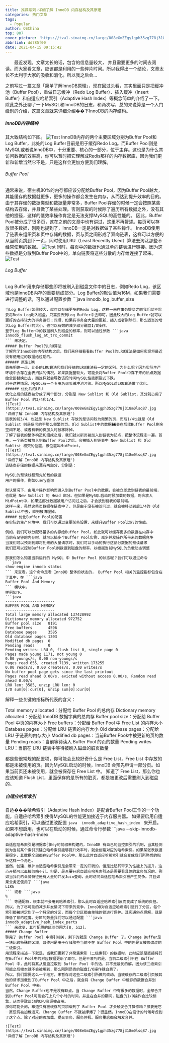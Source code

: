 ```yaml
---
title: 推荐系列-详细了解 InnoDB 内存结构及其原理
categories: 热门文章
tags:
  - Popular
author: OSChina
top: 807
cover_picture: 'https://tva1.sinaimg.cn/large/008eGmZEgy1gph35zg778j318m0lsq87.jpg'
abbrlink: dd785f00
date: 2021-04-15 09:15:42
---
```


&emsp;&emsp;最近发现，文章太长的话，包含的信息量较大， 并且需要更多的时间去阅读。而大家看文章，应该都是利用的一些碎片时间。所以我得出一个结论，文章太长不太利于大家的吸收和消化。所以我之后会...
<!-- more -->

                                                                                                                                                                                         
之前写过一篇文章「简单了解InnoDB原理」，现在回过头看，其实里面只是把缓冲池（Buffer Pool），重做日志缓冲（Redo Log Buffer）、插入缓冲（Insert Buffer）和自适应哈希索引（Adaptive Hash Index）等概念简单的介绍了一下。 
除此之外还聊了一下MySQL和InnoDB的日志，和两次写，总的来说算是一个入门级别的介绍，这篇文章就来详细介绍��下InnoDB的内存结构。 
##### InnoDB内存结构 
其大致结构如下图。 
![Test](https://tva1.sinaimg.cn/large/008eGmZEgy1gph35zg778j318m0lsq87.jpg  '详细了解 InnoDB 内存结构及其原理') 
InnoDB内存的两个主要区域分别为Buffer Pool和Log Buffer，此处的Log Buffer目前是用于缓存Redo Log。而Buffer Pool则是MySQL或者说InnoDB中，十分重要、核心的一部分，位于主存。这也是为什么其访问数据的效率高，你可以暂时把它理解成Redis那样的内存数据库，因为我们更新和新增当然它不是，只是这样会更加方便我们理解。 
###### Buffer Pool 
通常来说，宿主机80%的内存都应该分配给Buffer Pool，因为Buffer Pool越大，其能缓存的数据就更多，更多的操作都会发生在内存，从而达到提升效率的目的。 
由于其存储的数据类型和数据量非常多，Buffer Pool存储的时候一定会按照某些结构去存储，并且做了某些处理。否则获取的时候除了遍历所有数据之外，没有其他的捷径，这样的低效率操作肯定是无法支撑MySQL的高性能的。 
因此，Buffer Pool被分成了很多页，这在之前的文章中也有讲过，这里不再赘述。每页可以存放很多数据，刚刚也提到了，InnoDB一定是对数据做了某些操作。 
InnoDB使用了链表来组织页和页中存储的数据，页与页之间形成了双向链表，这样可以方便的从当前页跳到下一页，同时使用LRU（Least Recently Used）算法去淘汰那些不经常使用的数据。 
![Test](https://tva1.sinaimg.cn/large/008eGmZEgy1gph35zg778j318m0lsq87.jpg  '详细了解 InnoDB 内存结构及其原理') 
同时，每页中的数据也通过单向链表进行链接。因为这些数据是分散到Buffer Pool中的，单向链表将这些分散的内存给连接了起来。 
![Test](https://tva1.sinaimg.cn/large/008eGmZEgy1gph35zg778j318m0lsq87.jpg  '详细了解 InnoDB 内存结构及其原理') 
###### Log Buffer 
Log Buffer用来存储那些即将被刷入到磁盘文件中的日志，例如Redo Log，该区域也是InnoDB内存的重要组成部分。Log Buffer的默认值为16M，如果我们需要进行调整的话，可以通过配置参数 ```java 
  innodb_log_buffer_size
  ``` 来进行调整。 
当Log Buffer如果较大，就可以存储更多的Redo Log，这样一来在事务提交之前我们就不需要将Redo Log刷入磁盘，只需要丢到Log Buffer中去即可。因此较大的Log Buffer就可以更好的支持较大的事务运行；同理，如果有事务会大量的更新、插入或者删除行，那么适当的增大Log Buffer的大小，也可以有效的减少部分磁盘I/O操作。 
至于Log Buffer中的数据刷入到磁盘的频率，则可以通过参数 ```java 
  innodb_flush_log_at_trx_commit
  ``` 来决定。 
##### Buffer Pool的LRU算法 
了解完了InnoDB的内存结构之后，我们来仔细看看Buffer Pool的LRU算法是如何实现将最近没有使用过的数据给过期的。 
###### 原生LRU 
首先明确一点，此处的LRU算法和我们传统的LRU算法有一定的区别。为什么呢？因为实际生产环境中会存在全表扫描的情况，如果数据量较大，可能会将Buffer Pool中存下来的热点数据给全部替换出去，而这样就会导致该段时间MySQL性能断崖式下跌。 
对于这种情况，MySQL有一个专用名词叫缓冲池污染。所以MySQL对LRU算法做了优化。 
###### 优化后的LRU 
优化之后的链表被分成了两个部分，分别是 New Sublist 和 Old Sublist，其分别占用了 Buffer Pool 的3/4和1/4。 
![Test](https://tva1.sinaimg.cn/large/008eGmZEgy1gph35zg778j318m0lsq87.jpg  '详细了解 InnoDB 内存结构及其原理') 
链表的前3/4，也就是 New Sublist 存放的是访问较为频繁的页，而后1/4也就是 Old Sublist 则是反问的不那么频繁的页。Old Sublist中的数据��会在后续Buffer Pool剩余空间不足、或者有新的页加入时被移除掉。 
了解了链表的整体构造和组成之后，我们就以新页被加入到链表为起点，把整体流程走一遍。首先，一个新页被放入到Buffer Pool之后，会被插入到链表中 New Sublist 和 Old Sublist 相交的位置，该位置叫MidPoint。 
![Test](https://tva1.sinaimg.cn/large/008eGmZEgy1gph35zg778j318m0lsq87.jpg  '详细了解 InnoDB 内存结构及其原理') 
该链表存储的数据来源有两部分，分别是： 
 
 MySQL的预读线程预先加载的数据 
 用户的操作，例如Query查询 
 
默认情况下，由用户操作影响而进入到Buffer Pool中的数据，会被立即放到链表的最前端，也就是 New Sublist 的 Head 部分。但如果是MySQL启动时预加载的数据，则会放入MidPoint中，如果这部分数据被用户访问过之后，才会放到链表的最前端。 
这样一来，虽然这些页数据在链表中了，但是由于没有被访问过，就会被移动到后1/4的 Old Sublist中去，直到被清理掉。 
##### 优化Buffer Pool的配置 
在实际的生产环境中，我们可以通过变更某些设置，来提升Buffer Pool运行的性能。 
 
 例如，我们可以分配尽量多的内存给Buffer Pool，如此就可以缓存更多的数据在内存中 
 当前有足够的内存时，就可以搞多个Buffer Pool实例，减少并发操作所带来的数据竞争 
 当我们可以预测到即将到来的大量请求时，我们可以手动的执行这部分数据的预读请求 
 我们还可以控制Buffer Pool刷数据到磁盘的频率，以根据当前MySQL的负载动态调整 
 
那我们怎么知道当前运行的 MySQL 中 Buffer Pool 的状态呢？我们可以通过命令 ```java 
  show engine innodb status
  ``` 来查看。这个命令是看 InnoDB 整体的状态的， Buffer Pool 相关的监控指标包含在了其中，在 ```java 
  Buffer Pool And Memory
  ``` 模块中。 
样例如下。 
 ```java 
  ----------------------
BUFFER POOL AND MEMORY
----------------------
Total large memory allocated 137428992
Dictionary memory allocated 972752
Buffer pool size   8191
Free buffers       4596
Database pages     3585
Old database pages 1303
Modified db pages  0
Pending reads      0
Pending writes: LRU 0, flush list 0, single page 0
Pages made young 1171, not young 0
0.00 youngs/s, 0.00 non-youngs/s
Pages read 655, created 7139, written 173255
0.00 reads/s, 0.00 creates/s, 0.00 writes/s
No buffer pool page gets since the last printout
Pages read ahead 0.00/s, evicted without access 0.00/s, Random read ahead 0.00/s
LRU len: 3585, unzip_LRU len: 0
I/O sum[0]:cur[0], unzip sum[0]:cur[0]

  ```  
解释一些关键的指标所代表的含义： 
 
 Total memory allocated：分配给 Buffer Pool 的总内存 
 Dictionary memory allocated：分配给 InnoDB 数据字典的总内存 
 Buffer pool size：分配给 Buffer Pool 中页的内存大小 
 Free buffers：分配给 Buffer Pool 中 Free List 的内存大小 
 Database pages：分配给 LRU 链表的内存大小 
 Old database pages：分配给 LRU 子链表的内存大小 
 Modified db pages：当前Buffer Pook中被更新的页的数量 
 Pending reads：当前等待读入 Buffer Pool 的页的数量 
 Pending writes LRU：当前在 LRU 链表中等待被刷入磁盘的脏页数量 
 
都是些很常规的配置项，你可能会比较好奇什么是 Free List，Free List 中存放的都是未被使用的页。因为MySQL启动的时候，InnoDB 会预先申请一部分页。如果当前页还未被使用，就会被保存在 Free List 中。 
知道了 Free List，那么你也应该知道 Flush List，里面保存的是所有的脏页，都是被更改后需要刷入到磁盘的。 
##### 自适应哈希索引 
自适���哈希索引（Adaptive Hash Index）是配合Buffer Pool工作的一个功能。自适应哈希索引使得MySQL的性能更加接近于内存服务器。 
如果要启用自适应哈希索引，可以通过更改配置 ```java 
  innodb_adaptive_hash_index
  ``` 来开启。如果不想启用，也可以在启动的时候，通过命令行参数 ```java 
  --skip-innodb-adaptive-hash-index
  ``` 来关闭。 
自适应哈希索引是根据索引Key的前缀来构建的，InnoDB 有自己的监控索引的机制，当其检测到为当前某个索引页建立哈希索引能够提升效率时，就会创建对应的哈希索引。如果某张表数据量很少，其数据全部都在Buffer Pool中，那么此时自适应哈希索引就会变成我们所熟悉的指针这样一个角色。 
当然，创建、维护自适应哈希索引是会带来一定的开销的，但是比起其带来的性能上的提升，这点开销可以直接忽略不计。但是，是否要开启自适应哈希索引还是需要看具体的业务情况的，例如当我们的业务特征是有大量的并发Join查询，此时访问自适应哈希索引被产生竞争。并且如果业务还使用了 ```java 
  LIKE
  ``` 或者 ```java 
  %
  ``` 等通配符，根本就不会用到哈希索引，那么此时自适应哈希索引反而变成了系统的负担。 
所以，为了尽可能的减少并发情况下带来的竞争，InnoDB对自适应哈希索引进行了分区，每个索引都被绑定到了一个特定的分区，而每个分区都由单独的锁进行保护。其实通俗点理解，就是降低了锁的粒度。分区的数量我们可以通过配置 ```java 
  innodb_adaptive_hash_index_parts
  ``` 来改变，其可配置的区间范围为[8, 512]。 
##### Change Buffer 
聊完了 Buffer Pool 中索引相关，剩下的就是 Change Buffer 了。Change Buffer是一块比较特殊的区域，其作用是用于存储那些当前不在 Buffer Pool 中的但是又被修改过的二级索引。 
用流程来描述一下就是，当我们更新了非聚簇索引（二级索引）的数据时，此时应该是直接将其在Buffer Pool中的对应数据更新了即可，但是不凑巧的是，当前二级索引不在 Buffer Pool 中，此时将其从磁盘拉取到 Buffer Pool 中的话，并不是最优的解，因为该二级索引可能之后根本就不会被用到，那么刚刚昂贵的磁盘I/O操作就白费了。 
所以，我们需要这么一个地方，来暂存对这些二级索引所做的改动。当被缓存的二级索引页被其他的请求加载到了Buffer Pool 中之后，就会将 Change Buffer 中缓存的数据合并到 Buffer Pool 中去。 
当然，Change Buffer也不是没有缺点。当 Change Buffer 中有很多的数据时，全部合并到Buffer Pool可能会花上几个小时的时间，并且在合并的期间，磁盘的I/O操作会比较频繁，从而导致部分的CPU资源被占用。 
那你可能会问，难道只有被缓存的页加载到了 Buffer Pool 才会触发合并操作吗？那要是它一直没有被加载进来，Change Buffer 不就被撑爆了？很显然，InnoDB在设计的时候考虑到了这个点。除了对应的页加载，提交事务、服务停机、服务重启都会触发合并。 
 
![Test](https://tva1.sinaimg.cn/large/008eGmZEgy1gph35zg778j318m0lsq87.jpg  '详细了解 InnoDB 内存结构及其原理')
                                        